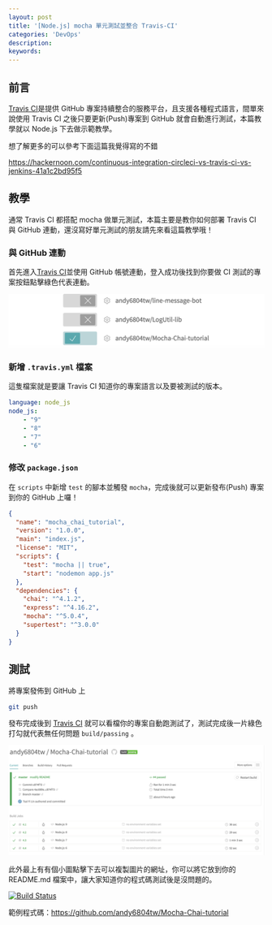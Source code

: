 ```yaml
---
layout: post
title: '[Node.js] mocha 單元測試並整合 Travis-CI'
categories: 'DevOps'
description: 
keywords:
---
```


## 前言
[Travis CI](https://travis-ci.org/)是提供 GitHub 專案持續整合的服務平台，且支援各種程式語言，間單來說使用 Travis CI 之後只要更新(Push)專案到 GitHub 就會自動進行測試，本篇教學就以 Node.js 下去做示範教學。

想了解更多的可以參考下面這篇我覺得寫的不錯

https://hackernoon.com/continuous-integration-circleci-vs-travis-ci-vs-jenkins-41a1c2bd95f5

## 教學
通常 Travis CI 都搭配 mocha 做單元測試，本篇主要是教你如何部署 Travis CI 與 GitHub 連動，還沒寫好單元測試的朋友請先來看這篇教學哦！

### 與 GitHub 連動
首先進入[Travis CI](https://travis-ci.org/)並使用 GitHub 帳號連動，登入成功後找到你要做 CI 測試的專案按鈕點擊綠色代表連動。

<img src="/images/posts/web/2018/img1070316-1.png">

### 新增 `.travis.yml` 檔案
這隻檔案就是要讓 Travis CI 知道你的專案語言以及要被測試的版本。

```yml
language: node_js
node_js:
    - "9"
    - "8"
    - "7"
    - "6"
```

### 修改 `package.json`
在 `scripts` 中新增 `test` 的腳本並觸發 `mocha`，完成後就可以更新發布(Push) 專案到你的 GitHub 上囉！

```json
{
  "name": "mocha_chai_tutorial",
  "version": "1.0.0",
  "main": "index.js",
  "license": "MIT",
  "scripts": {
    "test": "mocha || true",
    "start": "nodemon app.js"
  },
  "dependencies": {
    "chai": "^4.1.2",
    "express": "^4.16.2",
    "mocha": "^5.0.4",
    "supertest": "^3.0.0"
  }
}
```

## 測試
將專案發佈到 GitHub 上

```bash
git push
```

發布完成後到 [Travis CI](https://travis-ci.org/) 就可以看檔你的專案自動跑測試了，測試完成後一片綠色打勾就代表無任何問題 `build/passing` 。

<img src="/images/posts/web/2018/img1070316-2.png">

此外最上有有個小圖點擊下去可以複製圖片的網址，你可以將它放到你的 README.md 檔案中，讓大家知道你的程式碼測試後是沒問題的。

[![Build Status](https://travis-ci.org/andy6804tw/Mocha-Chai-tutorial.svg?branch=master)](https://travis-ci.org/andy6804tw/Mocha-Chai-tutorial)


範例程式碼：https://github.com/andy6804tw/Mocha-Chai-tutorial
